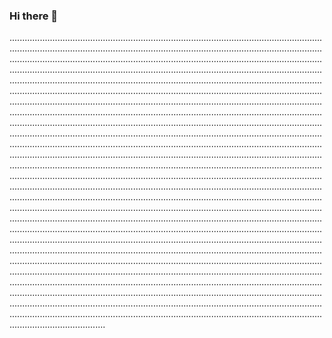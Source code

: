 ### Hi there 👋

..........................................................................................................................................................................................................................................................................................................................................................................................................................................................................................................................................................................................................................................................................................................................................................................................................................................................................................................................................................................................................................................................................................................................................................................................................................................................................................................................................................................................................................................................................................................................................................................................................................................................................................................................................................................................................................................................................................................................................................................................................................................................................................................................................................................................................................................................................................................................................................................................................................................................................................................................................................................................................................................................................................................................................................................................................................................................................................................................................................................................................................................................................................................................................................................................................................................................................................................................................................................................................................................................................................................................